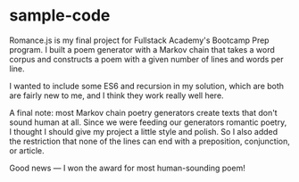 # sample-code

Romance.js is my final project for Fullstack Academy's Bootcamp Prep program. I built a poem generator with a Markov chain that takes a word corpus and constructs a poem with a given number of lines and words per line. 

I wanted to include some ES6 and recursion in my solution, which are both are fairly new to me, and I think they work really well here.

A final note: most Markov chain poetry generators create texts that don't sound human at all. Since we were feeding our generators romantic poetry, I thought I should give my project a little style and polish. So I also added the restriction that none of the lines can end with a preposition, conjunction, or article. 

Good news — I won the award for most human-sounding poem! 
